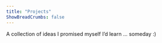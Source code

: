 ```yaml
---
title: "Projects"
ShowBreadCrumbs: false
---
```


A collection of ideas I promised myself I’d learn ... someday :)